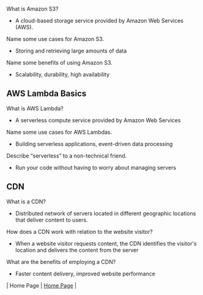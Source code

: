What is Amazon S3?

- A cloud-based storage service provided by Amazon Web Services (AWS).

Name some use cases for Amazon S3.

- Storing and retrieving large amounts of data

Name some benefits of using Amazon S3.

- Scalability, durability, high availability

## AWS Lambda Basics

What is AWS Lambda?

- A serverless compute service provided by Amazon Web Services

Name some use cases for AWS Lambdas.

- Building serverless applications, event-driven data processing

Describe “serverless” to a non-technical friend.

- Run your code without having to worry about managing servers

## CDN

What is a CDN?

- Distributed network of servers located in different geographic locations that deliver content to users.

How does a CDN work with relation to the website visitor?

- When a website visitor requests content, the CDN identifies the visitor's location and delivers the content from the server

What are the benefits of employing a CDN?

- Faster content delivery, improved website performance

| Home Page               | [Home Page](./README.md)                                |
